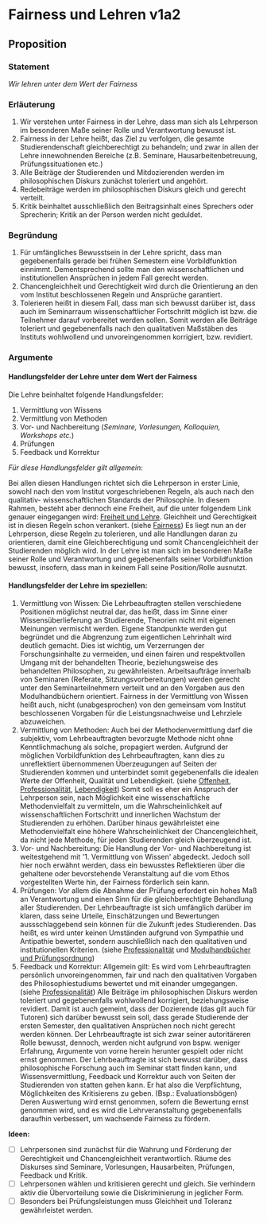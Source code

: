 <!---
   NAME - The NAME of this project is:
ethos

  FILE - The FILENAME of the current file is:
/v1a2.md

  CREATION - This project was CREATED on:
2017-01-28-16:15:00 UTC

  MODIFICATION - This project was last MODIFIED on:
2017-01-28-16:15:00 UTC

  VERSION - The current VERSION of this project is:
<git-commit-hash>-2017-01-28-16:15:00 UTC

  CREATOR(S) - This project was CREATED by:
Michael Czechowski, Martin Maga

  CONTACT - You can CONTACT the creator(s) or developer(s) of this project at:
E-Mail: mail@martinmaga.de

  COPYRIGHT - The COPYRIGHT holder of this project is:
COPYRIGHT (c) 2016 Martin Maga

  LICENSE - This project is LICENSED under the following license:
Martin Maga 2016 CC BY-SA 4.0 https://creativecommons.org

  SUBFILE – This is a SUBFILE! For more INFORMATION on this project go to:
/README.md
--->

# Fairness und Lehren v1a2

## Proposition

### Statement

*Wir lehren unter dem Wert der Fairness*

### Erläuterung

1. Wir verstehen unter Fairness in der Lehre, dass man sich als Lehrperson im besonderen Maße seiner Rolle und Verantwortung bewusst ist.
2. Fairness in der Lehre heißt, das Ziel zu verfolgen, die gesamte Studierendenschaft gleichberechtigt zu behandeln; und zwar in allen der Lehre innewohnenden Bereiche (z.B. Seminare, Hausarbeitenbetreuung, Prüfungssituationen etc.)
3. Alle Beiträge der Studierenden und Mitdozierenden werden im philosophischen Diskurs zunächst toleriert und angehört.
4. Redebeiträge werden im philosophischen Diskurs gleich und gerecht verteilt.
5. Kritik beinhaltet ausschließlich den Beitragsinhalt eines Sprechers oder Sprecherin; Kritik an der Person werden nicht geduldet.

### Begründung

1. Für umfängliches Bewusstsein in der Lehre spricht, dass man gegebenenfalls gerade bei frühen Semestern eine Vorbildfunktion einnimmt. Dementsprechend sollte man den wissenschaftlichen und institutionellen Ansprüchen in jedem Fall gerecht werden.
2. Chancengleichheit und Gerechtigkeit wird durch die Orientierung an den vom Institut beschlossenen Regeln und Ansprüche garantiert.
3. Tolerieren heißt in diesem Fall, dass man sich bewusst darüber ist, dass auch im Seminarraum wissenschaftlicher Fortschritt möglich ist bzw. die Teilnehmer darauf vorbereitet werden sollen. Somit werden alle Beiträge toleriert und gegebenenfalls nach den qualitativen Maßstäben des Instituts wohlwollend und unvoreingenommen korrigiert, bzw. revidiert.


### Argumente

#### Handlungsfelder der Lehre unter dem Wert der Fairness

Die Lehre beinhaltet folgende Handlungsfelder:
1. Vermittlung von Wissens
2. Vermittlung von Methoden
3. Vor- und Nachbereitung (_Seminare, Vorlesungen, Kolloquien, Workshops etc._)
4. Prüfungen
5. Feedback und Korrektur

_Für diese Handlungsfelder gilt allgemein:_

Bei allen diesen Handlungen richtet sich die Lehrperson in erster Linie, sowohl nach den vom Institut vorgeschriebenen Regeln, als auch nach den qualitativ- wissenschaftlichen Standards der Philosophie. In diesem Rahmen, besteht aber dennoch eine Freiheit, auf die unter folgendem Link genauer eingegangen wird: [Freiheit und Lehre](./v2a2.md).
Gleichheit und Gerechtigkeit ist in diesen Regeln schon verankert. (siehe [Fairness](../values/v1_fairness.md)) Es liegt nun an der Lehrperson, diese Regeln zu tolerieren, und alle Handlungen daran zu orientieren, damit eine Gleichberechtigung und somit Chancengleichheit der Studierenden möglich wird.
In der Lehre ist man sich im besonderen Maße seiner Rolle und Verantwortung und gegebenenfalls seiner Vorbildfunktion bewusst, insofern, dass man in keinem Fall seine Position/Rolle ausnutzt.

#### Handlungsfelder der Lehre im speziellen:

1. Vermittlung von Wissen:
  Die Lehrbeauftragten stellen verschiedene Positionen möglichst neutral dar, das heißt, dass im Sinne einer Wissensüberlieferung an Studierende, Theorien nicht mit eigenen Meinungen vermischt werden. Eigene Standpunkte werden gut begründet und die Abgrenzung zum eigentlichen Lehrinhalt wird deutlich gemacht. Dies ist wichtig, um Verzerrungen der Forschungsinhalte zu vermeiden, und einen fairen und respektvollen Umgang mit der behandelten Theorie, beziehungsweise des behandelten Philosophen, zu gewährleisten. Arbeitsaufträge innerhalb von Seminaren (Referate, Sitzungsvorbereitungen) werden gerecht unter den Seminarteilnehmern verteilt und an den Vorgaben aus den Modulhandbüchern orientiert. Fairness in der Vermittlung von Wissen heißt auch, nicht (unabgesprochen) von den gemeinsam vom Institut beschlossenen Vorgaben für die Leistungsnachweise und Lehrziele abzuweichen.
2. Vermittlung von Methoden:
  Auch bei der Methodenvermittlung darf die subjektiv, vom Lehrbeauftragten bevorzugte Methode nicht ohne Kenntlichmachung als solche, propagiert werden. Aufgrund der möglichen Vorbildfunktion des Lehrbeauftragten, kann dies zu unreflektiert übernommenen Überzeugungen auf Seiten der Studierenden kommen und unterbindet somit gegebenenfalls die idealen Werte der Offenheit, Qualität und Lebendigkeit. (siehe [Offenheit](../values/v4_openness.md), [Professionalität](../values/v5_professionality.md), [Lebendigkeit](../values/v3_liveliness))
  Somit soll es eher ein Anspruch der Lehrperson sein, nach Möglichkeit eine wissenschaftliche Methodenvielfalt zu vermitteln, um die Wahrscheinlichkeit auf wissenschaftlichen Fortschritt und innerlichen Wachstum der Studierenden zu erhöhen. Darüber hinaus gewährleistet eine Methodenvielfalt eine höhere Wahrscheinlichkeit der Chancengleichheit, da nicht jede Methode, für jeden Studierenden gleich überzeugend ist.  
3. Vor- und Nachbereitung:
  Die Handlung der Vor- und Nachbereitung ist weitestgehend mit '1. Vermittlung von Wissen' abgedeckt. Jedoch soll hier noch erwähnt werden, dass ein bewusstes Reflektieren über die gehaltene oder bevorstehende Veranstaltung auf die vom Ethos vorgestellten Werte hin, der Fairness förderlich sein kann.
4. Prüfungen:
  Vor allem die Abnahme der Prüfung erfordert ein hohes Maß an Verantwortung und einen Sinn für die gleichberechtigte Behandlung aller Studierenden. Der Lehrbeauftragte ist sich umfänglich darüber im klaren, dass seine Urteile, Einschätzungen und Bewertungen aussschlaggebend sein können für die Zukunft jedes Studierenden. Das heißt, es wird unter keinen Umständen aufgrund von Sympathie und Antipathie bewertet, sondern auschließlich nach den qualitativen und institutionellen Kriterien. (siehe [Professionalität](../values/v5_professionality.md) und  [Modulhandbücher und Prüfungsordnung](http://www.uni-stuttgart.de/bologna/modulhandbuecher/index.html))
5. Feedback und Korrektur:
  Allgemein gilt: Es wird vom Lehrbeauftragten persönlich unvoreingenommen, fair und nach den qualitativen Vorgaben des Philosophiestudiums bewertet und mit einander umgegangen. (siehe [Professionalität](../values/v5_professionality.md))
  Alle Beiträge im philosophischen Diskurs werden toleriert und gegebenenfalls wohlwollend korrigiert, beziehungsweise revidiert. Damit ist auch gemeint, dass der Dozierende (das gilt auch für Tutoren) sich darüber bewusst sein soll, dass gerade Studierende der ersten Semester, den qualitativen Ansprüchen noch nicht gerecht werden können.
  Der Lehrbeauftragte ist sich zwar seiner autoritäreren Rolle bewusst, dennoch, werden nicht aufgrund von bspw. weniger Erfahrung, Argumente von vorne herein herunter gespielt oder nicht ernst genommen. Der Lehrbeauftragte ist sich bewusst darüber, dass philosophische Forschung auch im Seminar statt finden kann, und Wissensvermittlung, Feedback und Korrektur auch von Seiten der Studierenden von statten gehen kann. Er hat also die Verpflichtung, Möglichkeiten des Kritisierens zu geben. (Bsp.: Evaluationsbögen) Deren Auswertung wird ernst genommen, sofern die Bewertung ernst genommen wird, und es wird die Lehrveranstaltung gegebenenfalls daraufhin verbessert, um wachsende Fairness zu fördern.

  __Ideen:__
  - [ ] Lehrpersonen sind zunächst für die Wahrung und Förderung der Gerechtigkeit und Chancengleichheit verantwortlich. Räume des Diskurses sind Seminare, Vorlesungen, Hausarbeiten, Prüfungen, Feedback und Kritik.
  - [ ] Lehrpersonen wählen und kritisieren gerecht und gleich. Sie verhindern aktiv die Übervorteilung sowie die Diskriminierung in jeglicher Form.
  - [ ] Besonders bei Prüfungsleistungen muss Gleichheit und Toleranz gewährleistet werden.
